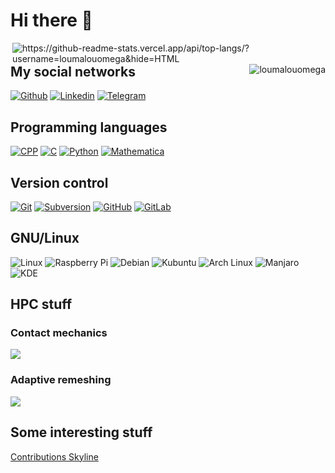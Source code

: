 # Hi there 👋

<img align="right" src="https://github-readme-stats.hiyouga.vercel.app/api/top-langs/?username=loumalouomega&hide=HTML" alt="https://github-readme-stats.vercel.app/api/top-langs/?username=loumalouomega&hide=HTML" />
<img align="right" src="https://komarev.com/ghpvc/?username=loumalouomega" alt="loumalouomega" />

<!-- [My developer blog (WIP)](https://loumalouomega.github.io) -->

## My social networks

[![Github][github-image]][github] [![Linkedin][linkedin-image]][linkedin] [![Telegram][telegram-image]][telegram] <!--[![Freelancer][freelancer-image]][freelancer]-->

[github-image]: https://img.shields.io/badge/GitHub-000000?style=for-the-badge&logo=GitHub&logoColor=white
[github]: https://github.com/loumalouomega/

[linkedin-image]: https://img.shields.io/badge/Linkedin-0A66C2?style=for-the-badge&logo=Linkedin&logoColor=white
[linkedin]: linkedin.com/in/vicentemataix

[telegram-image]: https://img.shields.io/static/v1?style=for-the-badge&message=Telegram&color=26A5E4&logo=Telegram&logoColor=FFFFFF&label=
[telegram]: https://t.me/vicente_mataix

[freelancer-image]: https://img.shields.io/static/v1?style=for-the-badge&message=Freelancer&color=222222&logo=Freelancer&logoColor=29B2FE&label=
[freelancer]: https://www.freelancer.es/u/VicenteMataix

## Programming languages

[![CPP][cpp-image]][cpp] [![C][c-image]][c] [![Python][python-image]][python] [![Mathematica][mathematica-image]][mathematica]

[c-image]: https://img.shields.io/badge/C-A8B9CC?style=for-the-badge&logo=c&logoColor=white
[c]: https://isocpp.org/

[cpp-image]: https://img.shields.io/badge/C++-00599C?style=for-the-badge&logo=c%2B%2B&logoColor=white
[cpp]: https://isocpp.org/

[python-image]: https://img.shields.io/badge/Python-3776AB?style=for-the-badge&logo=python&logoColor=white
[python]: https://www.python.org/

[mathematica-image]: https://img.shields.io/badge/Mathematica-DD1100?style=for-the-badge&logo=Wolfram+Mathematica&logoColor=white
[mathematica]: https://www.wolfram.com/mathematica/

## Version control 

[![Git][git-image]][git] [![Subversion][svn-image]][svn] [![GitHub][github-image]][github] [![GitLab][gitlab-image]][gitlab]

[git-image]: https://img.shields.io/static/v1?style=for-the-badge&message=Git&color=F05032&logo=Git&logoColor=FFFFFF&label=
[git]: https://git-scm.com/

[svn-image]: https://img.shields.io/static/v1?style=for-the-badge&message=Subversion&color=809CC9&logo=Subversion&logoColor=FFFFFF&label=
[svn]: https://subversion.apache.org/

[github-image]: https://img.shields.io/static/v1?style=for-the-badge&message=GitHub&color=181717&logo=GitHub&logoColor=FFFFFF&label=
[github]: https://github.com/

[gitlab-image]: https://img.shields.io/static/v1?style=for-the-badge&message=GitLab&color=222222&logo=GitLab&logoColor=FCA121&label=
[gitlab]: https://about.gitlab.com/

## GNU/Linux

![Linux](https://img.shields.io/static/v1?style=for-the-badge&message=Linux&color=222222&logo=Linux&logoColor=FCC624&label=) ![Raspberry Pi](https://img.shields.io/static/v1?style=for-the-badge&message=Raspberry+Pi&color=A22846&logo=Raspberry+Pi&logoColor=FFFFFF&label=) ![Debian](https://img.shields.io/static/v1?style=for-the-badge&message=Debian&color=A81D33&logo=Debian&logoColor=FFFFFF&label=) ![Kubuntu](https://img.shields.io/static/v1?style=for-the-badge&message=Kubuntu&color=0079C1&logo=Kubuntu&logoColor=FFFFFF&label=) ![Arch Linux](https://img.shields.io/static/v1?style=for-the-badge&message=Arch+Linux&color=1793D1&logo=Arch+Linux&logoColor=FFFFFF&label=) ![Manjaro](https://img.shields.io/static/v1?style=for-the-badge&message=Manjaro&color=222222&logo=Manjaro&logoColor=35BF5C&label=) ![KDE](https://img.shields.io/static/v1?style=for-the-badge&message=KDE&color=1D99F3&logo=KDE&logoColor=FFFFFF&label=)

## HPC stuff

[//]: <> (TODO: Add Kratos ref.)

### Contact mechanics

![](https://raw.githubusercontent.com/KratosMultiphysics/Examples/master/contact_structural_mechanics/use_cases/hyperelastic_tubes/data/vm_stress.gif)

### Adaptive remeshing

![](https://github.com/KratosMultiphysics/Examples/blob/918c47fb4d8a4c64f5c827cb432cf57cad7d84a5/mmg_remeshing_examples/use_cases/contacting_cylinders/data/nodal_h_2d.gif)

## Some interesting stuff

[Contributions Skyline](https://skyline.github.com/loumalouomega/2020)
